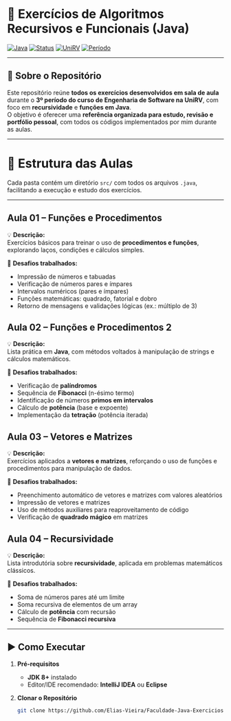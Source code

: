 # 📘 Exercícios de Algoritmos Recursivos e Funcionais (Java)

[![Java](https://img.shields.io/badge/Java-8%2B-informational)]()
[![Status](https://img.shields.io/badge/status-ativo-success)]()
[![UniRV](https://img.shields.io/badge/curso-Engenharia%20de%20Software-blue)]()
[![Período](https://img.shields.io/badge/Período-3%C2%BA%20período-yellowgreen)]()

---

## 📝 Sobre o Repositório

Este repositório reúne **todos os exercícios desenvolvidos em sala de aula** durante o **3º período do curso de Engenharia de Software na UniRV**, com foco em **recursividade** e **funções em Java**.  
O objetivo é oferecer uma **referência organizada para estudo, revisão e portfólio pessoal**, com todos os códigos implementados por mim durante as aulas.

---

# 📂 Estrutura das Aulas

Cada pasta contém um diretório `src/` com todos os arquivos `.java`, facilitando a execução e estudo dos exercícios.

---

## Aula 01 – Funções e Procedimentos
💡 **Descrição:**  
Exercícios básicos para treinar o uso de **procedimentos e funções**, explorando laços, condições e cálculos simples.

🎯 **Desafios trabalhados:**
- Impressão de números e tabuadas
- Verificação de números pares e ímpares
- Intervalos numéricos (pares e ímpares)
- Funções matemáticas: quadrado, fatorial e dobro
- Retorno de mensagens e validações lógicas (ex.: múltiplo de 3)


## Aula 02 – Funções e Procedimentos 2
💡 **Descrição:**  
Lista prática em **Java**, com métodos voltados à manipulação de strings e cálculos matemáticos.

🎯 **Desafios trabalhados:**
- Verificação de **palíndromos**
- Sequência de **Fibonacci** (n-ésimo termo)
- Identificação de números **primos em intervalos**
- Cálculo de **potência** (base e expoente)
- Implementação da **tetração** (potência iterada)


## Aula 03 – Vetores e Matrizes
💡 **Descrição:**  
Exercícios aplicados a **vetores e matrizes**, reforçando o uso de funções e procedimentos para manipulação de dados.

🎯 **Desafios trabalhados:**
- Preenchimento automático de vetores e matrizes com valores aleatórios
- Impressão de vetores e matrizes
- Uso de métodos auxiliares para reaproveitamento de código
- Verificação de **quadrado mágico** em matrizes


## Aula 04 – Recursividade
💡 **Descrição:**  
Lista introdutória sobre **recursividade**, aplicada em problemas matemáticos clássicos.

🎯 **Desafios trabalhados:**
- Soma de números pares até um limite
- Soma recursiva de elementos de um array
- Cálculo de **potência** com recursão
- Sequência de **Fibonacci recursiva**

---

## ▶️ Como Executar

1. **Pré-requisitos**
    - **JDK 8+** instalado
    - Editor/IDE recomendado: **IntelliJ IDEA** ou **Eclipse**

2. **Clonar o Repositório**
   ```bash
   git clone https://github.com/Elias-Vieira/Faculdade-Java-Exercicios.git
